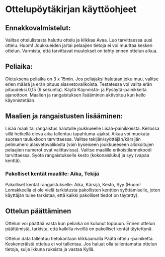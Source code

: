 # Ottelupöytäkirjan käyttöohjeet
## Ennakkovalmistelut:
Valitse ottelulistasta haluttu ottelu ja klikkaa Avaa. Luo tarvittaessa uusi ottelu. Huom! Joukkueiden ja/tai pelaajien tietoja ei voi muuttaa kesken ottelun. Varmista, että tarvittavat muutokset on tehty ennen ottelun alkua.

## Peliaika:
Oletuksena peliaika on 3 x 15min. Jos peliajaksi halutaan joku muu, valitse erien määrä ja erän pituus alasvetovalikoista. Testatessa voi valita erän pituudeksi 0,15 (9 sekuntia).
Käytä Käynnistä- ja Pysäytä-painikkeita ajanottoon. Maalien ja rangaistuksen lisääminen aktivoituu kun kello käynnistetään.

## Maalien ja rangaistusten lisääminen:
Lisää maali tai rangaistus halutulle joukkueelle Lisää-painikkeista. Kellossa sillä hetkellä oleva aika tallentuu tapahtuma-ajaksi. Aikaa voi muokata suoraan taulukkoon tarvittaessa. Valitse tekijän/syöttäjän/kärsijän pelinumero alasvetovalikosta (vain kyseiseen joukkueeseen allokoitujen pelaajien numerot ovat valittavissa). Valitse maalille erikoistilannekoodi tarvittaessa. Syötä rangaistukselle kesto (kokonaisluku) ja syy (vapaa kenttä).

### Pakolliset kentät maalille: Aika, Tekijä
Pakolliset kentät rangaistukselle: Aika, Kärsijä, Kesto, Syy
(Huom! Lomakkeella ei ole vielä tarkistusta pakollisten kenttien syöttämiselle, joten käyttäjän tulee tarkistaa, että kaikki pakolliset tiedot on täytetty).

## Ottelun päättäminen
Ottelun voi päättää vasta kun peliaika on kulunut loppuun. Ennen ottelun päättämistä, tarkista, että kaikilla riveillä on pakolliset kentät täytettynä.

Ottelun data tallentuu tietokantaan klikkaamalla Päätä ottelu -painiketta. Keskeneräistä ottelua ei voi tallentaa. Jos haluat olla tallentamatta ottelun tietoja, sulje ikkuna ruksista ja vastaa Kyllä.